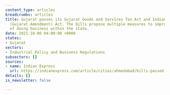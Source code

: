 ```yaml
---
content_type: articles
breadcrumbs: articles
title: Gujarat passes its Gujarat Goods and Services Tax Act and Indian Partnership
  (Gujarat Amendment) Act. The bills propose multiple measures to improve the ease
  of doing business within the state.
date: 2021-10-06 04:00:00 +0000
states:
- Gujarat
sectors:
- Industrial Policy and Business Regulations
subsectors: []
sources:
- name: Indian Express
  url: https://indianexpress.com/article/cities/ahmedabad/bills-passed-to-amend-gujarat-gst-act-and-indian-partnership-act-7540502/
details: []
is_newsletter: false

---
```

